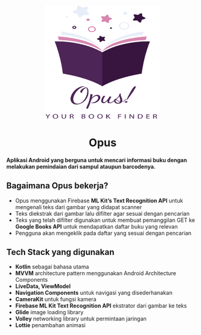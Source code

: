 <p align="center">
  <img src="app/src/main/opus.png"  width="300" height="300">
  <h1 align="center">Opus</h1>
</p>

#### Aplikasi Android yang berguna untuk mencari informasi buku dengan melakukan pemindaian dari sampul ataupun barcodenya.

## Bagaimana Opus bekerja?

* Opus menggunakan Firebase **ML Kit’s Text Recognition API** untuk mengenali teks dari gambar yang didapat scanner
* Teks diekstrak dari gambar lalu difilter agar sesuai dengan pencarian
* Teks yang telah difilter digunakan untuk membuat pemanggilan GET ke **Google Books API** untuk mendapatkan daftar buku yang relevan
* Pengguna akan mengeklik pada daftar yang sesuai dengan pencarian


## Tech Stack yang digunakan

* **Kotlin** sebagai bahasa utama
* **MVVM** architecture pattern menggunakan Android Architecture Components
* **LiveData, ViewModel**
* **Navigation Components** untuk navigasi yang disederhanakan
* **CameraKit** untuk fungsi kamera
* **Firebase ML Kit Text Recognition API** ekstrator dari gambar ke teks
* **Glide** image loading library
* **Volley** networking library untuk permintaan jaringan
* **Lottie** penambahan animasi
